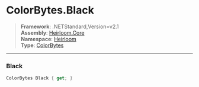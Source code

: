 # ColorBytes.Black

> **Framework**: .NETStandard,Version=v2.1  
> **Assembly**: [Heirloom.Core][0]  
> **Namespace**: [Heirloom][0]  
> **Type**: [ColorBytes][1]  

--------------------------------------------------------------------------------

### Black

```cs
ColorBytes Black { get; }
```

[0]: ../Heirloom.Core.md
[1]: Heirloom.ColorBytes.md
